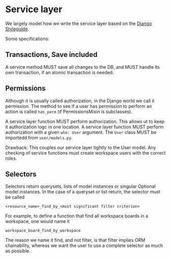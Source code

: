 # Service layer

We largely model how we write the service layer based on the [Django
Styleguide](https://github.com/HackSoftware/Django-Styleguide).

Some specifications:

## Transactions, Save included

A service method MUST save all changes to the DB, and MUST handle its own
transaction, if an atomic transaction is needed.

## Permissions

Although it is usually called authorization, in the Django world we call it
permission. The method to see if a user has permission to perform an action
is called `has_perm` (if PermissionsMixin is subclasses).

A service layer function MUST perform authorization. This allows ut to keep it
authorization logc in one location. A service layer function MUST perform
authorization with a given `who: User` argument. The `User` class MUST be
importedd from `user/models.py`.

Drawback: This couples our service layer tightly to the User model. Any
checking of service functions must create workspace users with the correct
roles.

## Selectors

Selectors return querysets, lists of model instances or singular Optional model
instances. In the case of a queryset or list return, the selector must be
called

```
<resource_name>_find_by_<most significant filter criterion>
```

For example, to define a function that find all workspace boards in a
workspace, one would name it

```
workspace_board_find_by_workspace
```

The reason we name it find, and not filter, is that filter implies ORM
chainability, whereas we want the user to use a complete selector as much as
possible.
